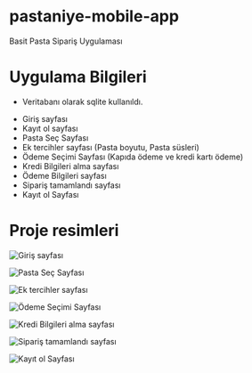 # pastaniye-mobile-app
Basit Pasta Sipariş Uygulaması

# Uygulama Bilgileri
- Veritabanı olarak sqlite kullanıldı.

+ Giriş sayfası
+ Kayıt ol sayfası
+ Pasta Seç Sayfası
+ Ek tercihler sayfası (Pasta boyutu, Pasta süsleri)
+ Ödeme Seçimi Sayfası (Kapıda ödeme ve kredi kartı ödeme)
+ Kredi Bilgileri alma sayfası
+ Ödeme Bilgileri sayfası
+ Sipariş tamamlandı sayfası
+ Kayıt ol Sayfası

# Proje resimleri

![Giriş sayfası](https://github.com/serhatturkmen/pastaniye-mobile-app/blob/master/resimler/1.png)

![Pasta Seç Sayfası](https://github.com/serhatturkmen/pastaniye-mobile-app/blob/master/resimler/2.png)

![Ek tercihler sayfası](https://github.com/serhatturkmen/pastaniye-mobile-app/blob/master/resimler/3.png)

![Ödeme Seçimi Sayfası](https://github.com/serhatturkmen/pastaniye-mobile-app/blob/master/resimler/4.png)

![Kredi Bilgileri alma sayfası](https://github.com/serhatturkmen/pastaniye-mobile-app/blob/master/resimler/5.png)

![Sipariş tamamlandı sayfası](https://github.com/serhatturkmen/pastaniye-mobile-app/blob/master/resimler/6.png)

![Kayıt ol Sayfası](https://github.com/serhatturkmen/pastaniye-mobile-app/blob/master/resimler/7.png)
